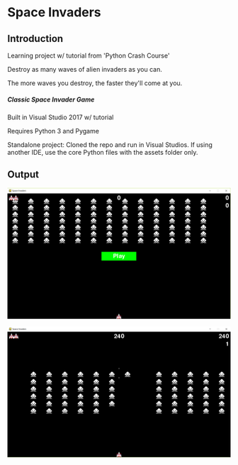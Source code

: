 # Space Invaders

## Introduction

Learning project w/ tutorial from 'Python Crash Course'

Destroy as many waves of alien invaders as you can. 

The more waves you destroy, the faster they'll come at you.

##### Classic Space Invader Game

Built in Visual Studio 2017 w/ tutorial

Requires Python 3 and Pygame

Standalone project: Cloned the repo and run in Visual Studios. If using another IDE, use the core Python files with the assets folder only.

## Output

![Console](SpaceInvaders/assets/Capture.PNG)

![Console2](SpaceInvaders/assets/Capture2.PNG)


